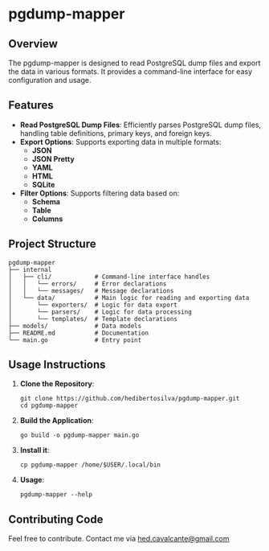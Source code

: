 # pgdump-mapper

## Overview

The pgdump-mapper is designed to read PostgreSQL dump files and export the data in various formats. It provides a command-line interface for easy configuration and usage.

## Features

- **Read PostgreSQL Dump Files**: Efficiently parses PostgreSQL dump files, handling table definitions, primary keys, and foreign keys.
- **Export Options**: Supports exporting data in multiple formats:
  - **JSON**
  - **JSON Pretty**
  - **YAML**
  - **HTML**
  - **SQLite** 
- **Filter Options**: Supports filtering data based on:
  - **Schema**
  - **Table**
  - **Columns**

## Project Structure

```
pgdump-mapper
├── internal
│   ├── cli/            # Command-line interface handles
│   │   └── errors/     # Error declarations
│   │   └── messages/   # Message declarations 
│   └── data/           # Main logic for reading and exporting data 
│       └── exporters/  # Logic for data export 
│       └── parsers/    # Logic for data processing 
│       └── templates/  # Template declarations
├── models/             # Data models 
├── README.md           # Documentation
└── main.go             # Entry point
```

## Usage Instructions

1. **Clone the Repository**:
   ```
   git clone https://github.com/hedibertosilva/pgdump-mapper.git
   cd pgdump-mapper
   ```

2. **Build the Application**:
   ```
   go build -o pgdump-mapper main.go
   ```

3. **Install it**:
   ```
   cp pgdump-mapper /home/$USER/.local/bin
   ```

4. **Usage**:
   ```
   pgdump-mapper --help
   ```
## Contributing Code

Feel free to contribute. Contact me via hed.cavalcante@gmail.com
